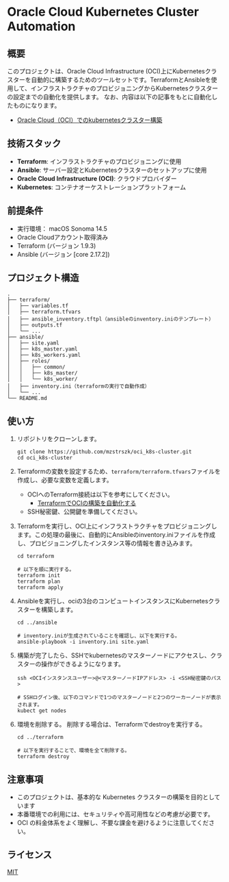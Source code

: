 # Oracle Cloud Kubernetes Cluster Automation

## 概要

このプロジェクトは、Oracle Cloud Infrastructure (OCI)上にKubernetesクラスターを自動的に構築するためのツールセットです。TerraformとAnsibleを使用して、インフラストラクチャのプロビジョニングからKubernetesクラスターの設定までの自動化を提供します。
なお、内容は以下の記事をもとに自動化したものになります。
- [Oracle Cloud（OCI）でのkubernetesクラスター構築](https://qiita.com/mozo/items/9ed5ecaa10dcf28e79e5)

## 技術スタック

- **Terraform**: インフラストラクチャのプロビジョニングに使用
- **Ansible**: サーバー設定とKubernetesクラスターのセットアップに使用
- **Oracle Cloud Infrastructure (OCI)**: クラウドプロバイダー
- **Kubernetes**: コンテナオーケストレーションプラットフォーム

## 前提条件

- 実行環境： macOS Sonoma 14.5
- Oracle Cloudアカウント取得済み
- Terraform (バージョン 1.9.3)
- Ansible (バージョン [core 2.17.2])

## プロジェクト構造

```
.
├── terraform/
│   ├── variables.tf
│   ├── terraform.tfvars
│   ├── ansible_inventory.tftpl（ansibleのinventory.iniのテンプレート）
│   ├── outputs.tf
│   └── ...
├── ansible/
│   ├── site.yaml
│   ├── k8s_master.yaml
│   ├── k8s_workers.yaml
│   ├── roles/
│   │   ├── common/
│   │   ├── k8s_master/
│   │   └── k8s_worker/
│   ├── inventory.ini（terraformの実行で自動作成）
│   └── ...
└── README.md
```

## 使い方

1. リポジトリをクローンします。

   ```
   git clone https://github.com/mzstrszk/oci_k8s-cluster.git
   cd oci_k8s-cluster
   ```

2. Terraformの変数を設定するため、`terraform/terraform.tfvars`ファイルを作成し、必要な変数を定義します。
   - OCIへのTerraform接続は以下を参考にしてください。
     - [TerraformでOCIの構築を自動化する](https://oracle-japan.github.io/ocitutorials/intermediates/terraform/)
   - SSH秘密鍵、公開鍵を準備してください。

3. Terraformを実行し、OCI上にインフラストラクチャをプロビジョニングします。この処理の最後に、自動的にAnsibleのinventory.iniファイルを作成し、プロビジョニングしたインスタンス等の情報を書き込みます。

   ```
   cd terraform

   # 以下を順に実行する。
   terraform init
   terraform plan
   terraform apply
   ```

4. Ansibleを実行し、ociの3台のコンピュートインスタンスにKubernetesクラスターを構築します。
   
   ```
   cd ../ansible

   # inventory.iniが生成されていることを確認し、以下を実行する。
   ansible-playbook -i inventory.ini site.yaml
   ```
5. 構築が完了したら、SSHでkubernetesのマスターノードにアクセスし、クラスターの操作ができるようになります。

   ```
   ssh <OCIインスタンスユーザー>@<マスターノードIPアドレス> -i <SSH秘密鍵のパス>

   # SSHログイン後、以下のコマンドで1つのマスターノードと2つのワーカーノードが表示されます。
   kubect get nodes
   ```

6. 環境を削除する。
   削除する場合は、Terraformでdestroyを実行する。

   ```
   cd ../terraform

   # 以下を実行することで、環境を全て削除する。
   terraform destroy
   ```


## 注意事項

- このプロジェクトは、基本的な Kubernetes クラスターの構築を目的としています
-  本番環境での利用には、セキュリティや高可用性などの考慮が必要です。
- OCI の料金体系をよく理解し、不要な課金を避けるように注意してください。

## ライセンス

[MIT](https://choosealicense.com/licenses/mit/)